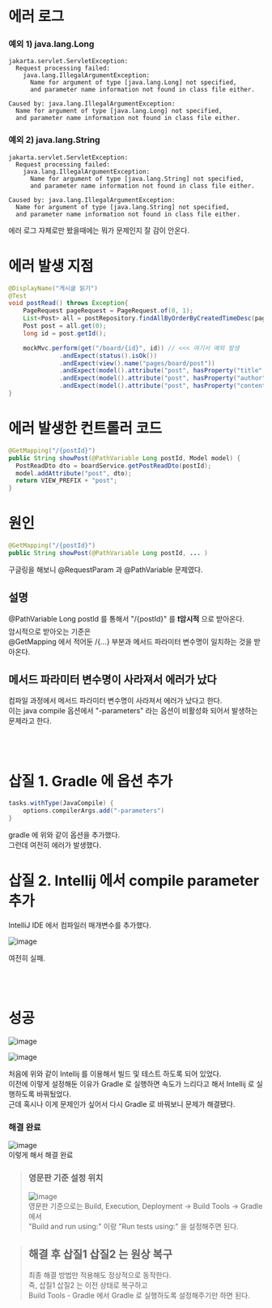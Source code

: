 # 에러 로그  

### 예외 1) java.lang.Long
```
jakarta.servlet.ServletException:
  Request processing failed:
    java.lang.IllegalArgumentException:
      Name for argument of type [java.lang.Long] not specified,
      and parameter name information not found in class file either.

Caused by: java.lang.IllegalArgumentException:
  Name for argument of type [java.lang.Long] not specified,
  and parameter name information not found in class file either.
```

### 예외 2) java.lang.String
```
jakarta.servlet.ServletException:
  Request processing failed:
    java.lang.IllegalArgumentException:
      Name for argument of type [java.lang.String] not specified,
      and parameter name information not found in class file either.

Caused by: java.lang.IllegalArgumentException:
  Name for argument of type [java.lang.String] not specified,
  and parameter name information not found in class file either.
```

에러 로그 자체로만 봤을때에는 뭐가 문제인지 잘 감이 안온다.   

# 에러 발생 지점  
```java
@DisplayName("게시글 읽기")
@Test
void postRead() throws Exception{
    PageRequest pageRequest = PageRequest.of(0, 1);
    List<Post> all = postRepository.findAllByOrderByCreatedTimeDesc(pageRequest).getContent();
    Post post = all.get(0);
    long id = post.getId();

    mockMvc.perform(get("/board/{id}", id)) // <<< 여기서 예외 발생  
              .andExpect(status().isOk())
              .andExpect(view().name("pages/board/post"))
              .andExpect(model().attribute("post", hasProperty("title", is(post.getTitle()))))
              .andExpect(model().attribute("post", hasProperty("author", is(post.getAuthor().getAuthorName()))))
              .andExpect(model().attribute("post", hasProperty("content", is(post.getContent()))));
}
```
  
# 에러 발생한 컨트롤러 코드  
```java
@GetMapping("/{postId}")
public String showPost(@PathVariable Long postId, Model model) {
  PostReadDto dto = boardService.getPostReadDto(postId);
  model.addAttribute("post", dto);
  return VIEW_PREFIX + "post";
}
```
  
# 원인
```java
@GetMapping("/{postId}")
public String showPost(@PathVariable Long postId, ... )
```
   
구글링을 해보니 @RequestParam 과 @PathVariable 문제였다.  
  
## 설명   
@PathVariable Long postId 를 통해서 "/{postId}" 를 **❗️암시적** 으로 받아온다.   
암시적으로 받아오는 기준은   
@GetMapping 에서 적어둔 /{...} 부분과 메서드 파라미터 변수명이 일치하는 것을 받아온다.  
  
## 메서드 파라미터 변수명이 사라져서 에러가 났다
컴파일 과정에서 메서드 파라미터 변수명이 사라져서 에러가 났다고 한다.  
이는 java compile 옵션에서 "-parameters" 라는 옵션이 비활성화 되어서 발생하는 문제라고 한다.  
  
<br><br>  

# 삽질 1. Gradle 에 옵션 추가  

```gradle
tasks.withType(JavaCompile) {
	options.compilerArgs.add("-parameters")
}
```
  
gradle 에 위와 같이 옵션을 추가했다.  
그런데 여전히 에러가 발생했다.  
  
# 삽질 2. Intellij 에서 compile parameter 추가 
IntelliJ IDE 에서 컴파일러 매개변수를 추가했다.    
  
![image](https://github.com/PhysicksKim/TIL/assets/101965836/d8224c99-c3da-4c79-9082-d879221760ea)  
  
여전히 실패.  

<br><br>  
  
# 성공  
![image](https://github.com/PhysicksKim/TIL/assets/101965836/551fc1c2-fd9a-42a1-b110-7e3fa7bb93b0)  
  
![image](https://github.com/PhysicksKim/TIL/assets/101965836/ed5aea53-2ebe-4cf8-a7e2-80172a28f6db)  
  
처음에 위와 같이 Intellij 를 이용해서 빌드 및 테스트 하도록 되어 있었다.  
이전에 이렇게 설정해둔 이유가 Gradle 로 실행하면 속도가 느리다고 해서 Intellij 로 실행하도록 바꿔뒀었다.  
근데 혹시나 이게 문제인가 싶어서 다시 Gradle 로 바꿔보니 문제가 해결됐다.    
   
### 해결 완료  
![image](https://github.com/PhysicksKim/TIL/assets/101965836/d573345a-05c8-456a-8bfb-e3845317186f)   
이렇게 해서 해결 완료   

> ### 영문판 기준 설정 위치   
> ![image](https://github.com/PhysicksKim/TIL/assets/101965836/ac031b22-a2e9-4394-a9a7-f1c51d05eb40)    
> 영문판 기준으로는 Build, Execution, Deployment -> Build Tools -> Gradle 에서    
> "Build and run using:" 이랑 "Run tests using:" 을 설정해주면 된다.   

> ## 해결 후 삽질1 삽질2 는 원상 복구
> 최종 해결 방법만 적용해도 정상적으로 동작한다.  
> 즉, 삽질1 삽질2 는 이전 상태로 복구하고  
> Build Tools - Gradle 에서 Gradle 로 실행하도록 설정해주기만 하면 된다.  
